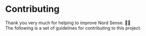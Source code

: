 # Contributing

Thank you very much for helping to improve Nord Sense. :blue_heart::blue_heart:  
The following is a set of guidelines for contributing to this project.
